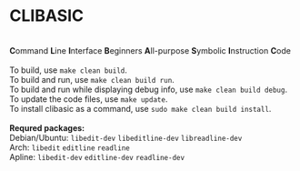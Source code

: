 # CLIBASIC
<br>**C**ommand **L**ine **I**nterface **B**eginners **A**ll-purpose **S**ymbolic **I**nstruction **C**ode <br>
<br>
To build, use `make clean build`. <br>
To build and run, use `make clean build run`. <br>
To build and run while displaying debug info, use `make clean build debug`. <br>
To update the code files, use `make update`. <br>
To install clibasic as a command, use `sudo make clean build install`. <br>
<br>
**Requred packages:** <br>
Debian/Ubuntu: `libedit-dev` `libeditline-dev` `libreadline-dev` <br>
Arch: `libedit` `editline` `readline` <br>
Apline: `libedit-dev` `editline-dev` `readline-dev` <br>
<br>
